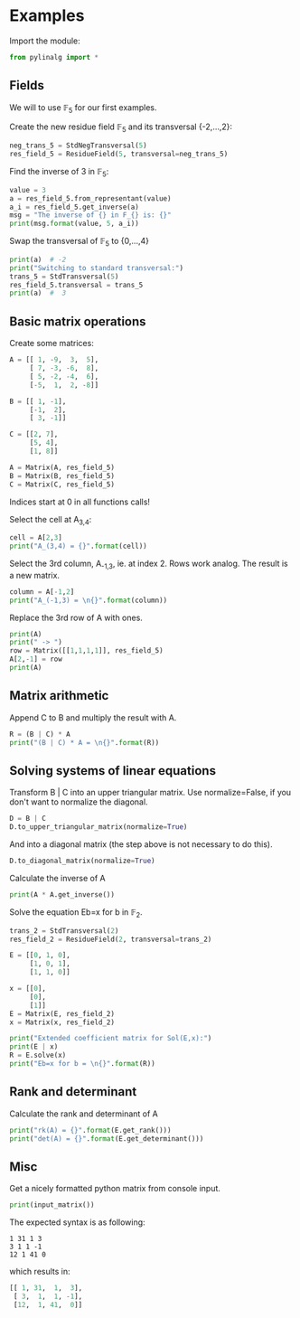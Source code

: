 #   Examples

Import the module:
```python
from pylinalg import *
```

## Fields
We will to use 𝔽<sub>5</sub> for our first examples.

Create the new residue field 𝔽<sub>5</sub> and its transversal {-2,...,2}:

```python
neg_trans_5 = StdNegTransversal(5)
res_field_5 = ResidueField(5, transversal=neg_trans_5)
```

Find the inverse of 3 in 𝔽<sub>5</sub>:

```python
value = 3
a = res_field_5.from_representant(value)
a_i = res_field_5.get_inverse(a)
msg = "The inverse of {} in F_{} is: {}"
print(msg.format(value, 5, a_i))
```

Swap the transversal of 𝔽<sub>5</sub> to {0,...,4}

```python
print(a)  # -2
print("Switching to standard transversal:")
trans_5 = StdTransversal(5)
res_field_5.transversal = trans_5
print(a)  #  3
```

## Basic matrix operations
Create some matrices:

```python
A = [[ 1, -9,  3,  5],
     [ 7, -3, -6,  8],
     [ 5, -2, -4,  6],
     [-5,  1,  2, -8]]

B = [[ 1, -1],
     [-1,  2],
     [ 3, -1]]

C = [[2, 7],
     [5, 4],
     [1, 8]]

A = Matrix(A, res_field_5)
B = Matrix(B, res_field_5)
C = Matrix(C, res_field_5)
```

Indices start at 0 in all functions calls!

Select the cell at A<sub>3,4</sub>:

```python
cell = A[2,3]
print("A_(3,4) = {}".format(cell))
```

Select the 3rd column, A<sub>-1,3</sub>, ie. at index 2. Rows work analog. The result is a new matrix.

```python
column = A[-1,2]
print("A_(-1,3) = \n{}".format(column))
```

Replace the 3rd row of A with ones.

```python
print(A)
print(" -> ")
row = Matrix([[1,1,1,1]], res_field_5)
A[2,-1] = row
print(A)
```

## Matrix arithmetic

Append C to B and multiply the result with A.

```python
R = (B | C) * A
print("(B | C) * A = \n{}".format(R))
```

## Solving systems of linear equations
Transform B | C into an upper triangular matrix. Use normalize=False, if you
don't want to normalize the diagonal.

```python
D = B | C
D.to_upper_triangular_matrix(normalize=True)
```

And into a diagonal matrix (the step above is not necessary to do this).
```python
D.to_diagonal_matrix(normalize=True)
```

Calculate the inverse of A
```python
print(A * A.get_inverse())
```

Solve the equation Eb=x for b in 𝔽<sub>2</sub>.

```python
trans_2 = StdTransversal(2)
res_field_2 = ResidueField(2, transversal=trans_2)

E = [[0, 1, 0],
     [1, 0, 1],
     [1, 1, 0]]

x = [[0],
     [0],
     [1]]
E = Matrix(E, res_field_2)
x = Matrix(x, res_field_2)

print("Extended coefficient matrix for Sol(E,x):")
print(E | x)
R = E.solve(x)
print("Eb=x for b = \n{}".format(R))
```

## Rank and determinant
Calculate the rank and determinant of A

```python
print("rk(A) = {}".format(E.get_rank()))
print("det(A) = {}".format(E.get_determinant()))
```

## Misc
Get a nicely formatted python matrix from console input.

```python
print(input_matrix())
```

The expected syntax is as following:

```
1 31 1 3
3 1 1 -1
12 1 41 0
```

which results in:

```python
[[ 1, 31,  1,  3],
 [ 3,  1,  1, -1],
 [12,  1, 41,  0]]
```
